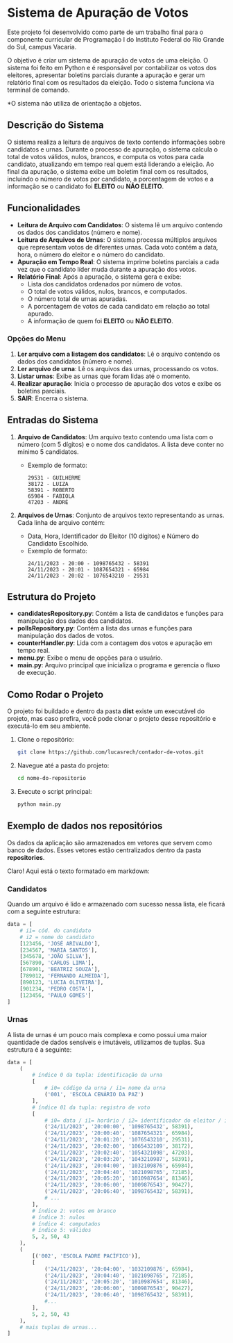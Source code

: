 # Sistema de Apuração de Votos

Este projeto foi desenvolvido como parte de um trabalho final para o componente curricular de Programação I do Instituto Federal do Rio Grande do Sul, campus Vacaria. 

O objetivo é criar um sistema de apuração de votos de uma eleição. O sistema foi feito em Python e é responsável por contabilizar os votos dos eleitores, apresentar boletins parciais durante a apuração e gerar um relatório final com os resultados da eleição. Todo o sistema funciona via terminal de comando.

*O sistema não utiliza de orientação a objetos.


## Descrição do Sistema

O sistema realiza a leitura de arquivos de texto contendo informações sobre candidatos e urnas. Durante o processo de apuração, o sistema calcula o total de votos válidos, nulos, brancos, e computa os votos para cada candidato, atualizando em tempo real quem está liderando a eleição. Ao final da apuração, o sistema exibe um boletim final com os resultados, incluindo o número de votos por candidato, a porcentagem de votos e a informação se o candidato foi **ELEITO** ou **NÃO ELEITO**.



## Funcionalidades

- **Leitura de Arquivo com Candidatos**: O sistema lê um arquivo contendo os dados dos candidatos (número e nome).
- **Leitura de Arquivos de Urnas**: O sistema processa múltiplos arquivos que representam votos de diferentes urnas. Cada voto contém a data, hora, o número do eleitor e o número do candidato.
- **Apuração em Tempo Real**: O sistema imprime boletins parciais a cada vez que o candidato líder muda durante a apuração dos votos.
- **Relatório Final**: Após a apuração, o sistema gera e exibe:
  - Lista dos candidatos ordenados por número de votos.
  - O total de votos válidos, nulos, brancos, e computados.
  - O número total de urnas apuradas.
  - A porcentagem de votos de cada candidato em relação ao total apurado.
  - A informação de quem foi **ELEITO** ou **NÃO ELEITO**.

### Opções do Menu

1. **Ler arquivo com a listagem dos candidatos**: Lê o arquivo contendo os dados dos candidatos (número e nome).
2. **Ler arquivo de urna**: Lê os arquivos das urnas, processando os votos.
3. **Listar urnas**: Exibe as urnas que foram lidas até o momento.
4. **Realizar apuração**: Inicia o processo de apuração dos votos e exibe os boletins parciais.
9. **SAIR**: Encerra o sistema.

## Entradas do Sistema

1. **Arquivo de Candidatos**: Um arquivo texto contendo uma lista com o número (com 5 dígitos) e o nome dos candidatos. A lista deve conter no mínimo 5 candidatos.
   - Exemplo de formato:
     ```
     29531 - GUILHERME
     38172 - LUIZA
     58391 - ROBERTO
     65984 - FABIOLA
     47203 - ANDRÉ
     ```

2. **Arquivos de Urnas**: Conjunto de arquivos texto representando as urnas. Cada linha de arquivo contém:
   - Data, Hora, Identificador do Eleitor (10 dígitos) e Número do Candidato Escolhido.
   - Exemplo de formato:
     ```
     24/11/2023 - 20:00 - 1098765432 - 58391
     24/11/2023 - 20:01 - 1087654321 - 65984
     24/11/2023 - 20:02 - 1076543210 - 29531
     ```

## Estrutura do Projeto

- **candidatesRepository.py**: Contém a lista de candidatos e funções para manipulação dos dados dos candidatos.
- **pollsRepository.py**: Contém a lista das urnas e funções para manipulação dos dados de votos.
- **counterHandler.py**: Lida com a contagem dos votos e apuração em tempo real.
- **menu.py**: Exibe o menu de opções para o usuário.
- **main.py**: Arquivo principal que inicializa o programa e gerencia o fluxo de execução.

## Como Rodar o Projeto

O projeto foi buildado e dentro da pasta **dist** existe um executável do projeto, mas caso prefira, você pode clonar o projeto desse repositório e executá-lo em seu ambiente.

1. Clone o repositório:
   ```bash
   git clone https://github.com/lucasrech/contador-de-votos.git

2. Navegue até a pasta do projeto:
    ```bash
    cd nome-do-repositorio

3. Execute o script principal:
    ```bash
    python main.py

## Exemplo de dados nos repositórios
Os dados da aplicação são armazenados em vetores que servem como banco de dados. Esses vetores estão centralizados dentro da pasta **repositories**.

Claro! Aqui está o texto formatado em markdown:

### Candidatos
Quando um arquivo é lido e armazenado com sucesso nessa lista, ele ficará com a seguinte estrutura:

```python
data = [
    # i1= cód. do candidato
    # i2 = nome do candidato
    [123456, 'JOSÉ ARIVALDO'],
    [234567, 'MARIA SANTOS'],
    [345678, 'JOÃO SILVA'],
    [567890, 'CARLOS LIMA'],
    [678901, 'BEATRIZ SOUZA'],
    [789012, 'FERNANDO ALMEIDA'],
    [890123, 'LUCIA OLIVEIRA'],
    [901234, 'PEDRO COSTA'],
    [123456, 'PAULO GOMES']
]
```


### Urnas
A lista de urnas é um pouco mais complexa e como possui uma maior quantidade de dados sensíveis e imutáveis, utilizamos de tuplas. Sua estrutura é a seguinte:

```python
data = [
    (
        # índice 0 da tupla: identificação da urna
        [
            # i0= código da urna / i1= nome da urna
            ('001', 'ESCOLA CENÁRIO DA PAZ')
        ],
        # índice 01 da tupla: registro de voto
        [
            # i0= data / i1= horário / i2= identificador do eleitor / i3= cód. do candidato (pode ser nulo ou em branco)
            ('24/11/2023', '20:00:00', '1098765432', 58391),
            ('24/11/2023', '20:00:40', '1087654321', 65984),
            ('24/11/2023', '20:01:20', '1076543210', 29531),
            ('24/11/2023', '20:02:00', '1065432109', 38172),
            ('24/11/2023', '20:02:40', '1054321098', 47203),
            ('24/11/2023', '20:03:20', '1043210987', 58391),
            ('24/11/2023', '20:04:00', '1032109876', 65984),
            ('24/11/2023', '20:04:40', '1021098765', 72185),
            ('24/11/2023', '20:05:20', '1010987654', 81346),
            ('24/11/2023', '20:06:00', '1009876543', 90427),
            ('24/11/2023', '20:06:40', '1098765432', 58391),
            # ...
        ],
        # índice 2: votos em branco
        # índice 3: nulos
        # índice 4: computados
        # índice 5: válidos
        5, 2, 50, 43
    ),
    (
        [('002', 'ESCOLA PADRE PACÍFICO')],
        [
            ('24/11/2023', '20:04:00', '1032109876', 65984),
            ('24/11/2023', '20:04:40', '1021098765', 72185),
            ('24/11/2023', '20:05:20', '1010987654', 81346),
            ('24/11/2023', '20:06:00', '1009876543', 90427),
            ('24/11/2023', '20:06:40', '1098765432', 58391),
            #...
        ],
        5, 2, 50, 43
    ),
    # mais tuplas de urnas...
]
```
